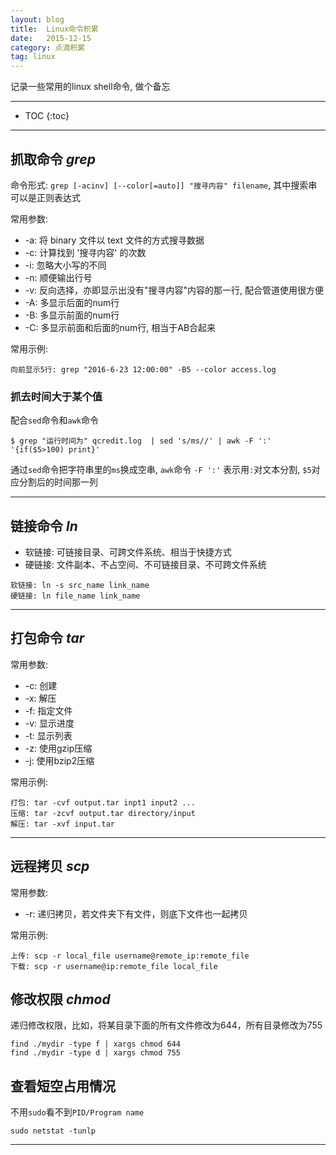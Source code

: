 ```yaml
---
layout: blog
title:  Linux命令积累
date:   2015-12-15
category: 点滴积累
tag: linux
---
```

记录一些常用的linux shell命令, 做个备忘




*****

* TOC
{:toc}

*****

## 抓取命令 *grep*

命令形式: `grep [-acinv] [--color[=auto]] "搜寻内容" filename`, 其中搜索串可以是正则表达式

常用参数:

* -a: 将 binary 文件以 text 文件的方式搜寻数据
* -c: 计算找到 '搜寻内容' 的次数
* -i: 忽略大小写的不同
* -n: 顺便输出行号
* -v: 反向选择，亦即显示出没有"搜寻内容"内容的那一行, 配合管道使用很方便
* -A: 多显示后面的num行
* -B: 多显示前面的num行
* -C: 多显示前面和后面的num行, 相当于AB合起来

常用示例:

~~~
向前显示5行: grep "2016-6-23 12:00:00" -B5 --color access.log
~~~

### 抓去时间大于某个值
配合`sed`命令和`awk`命令

~~~
$ grep "运行时间为" qcredit.log  | sed 's/ms//' | awk -F ':' '{if($5>100) print}'
~~~

通过`sed`命令把字符串里的`ms`换成空串, `awk`命令 `-F ':'` 表示用`:`对文本分割, `$5`对应分割后的时间那一列

*****

## 链接命令 *ln*
* 软链接: 可链接目录、可跨文件系统、相当于快捷方式
* 硬链接: 文件副本、不占空间、不可链接目录、不可跨文件系统

~~~
软链接: ln -s src_name link_name
硬链接: ln file_name link_name
~~~

*****

## 打包命令 *tar*
常用参数:

* -c: 创建
* -x: 解压
* -f: 指定文件
* -v: 显示进度
* -t: 显示列表
* -z: 使用gzip压缩
* -j: 使用bzip2压缩

常用示例:

~~~
打包: tar -cvf output.tar inpt1 input2 ...
压缩: tar -zcvf output.tar directory/input
解压: tar -xvf input.tar
~~~

*****

## 远程拷贝 *scp*
常用参数:

* -r: 递归拷贝，若文件夹下有文件，则底下文件也一起拷贝

常用示例:

~~~
上传: scp -r local_file username@remote_ip:remote_file
下载: scp -r username@ip:remote_file local_file
~~~

## 修改权限 *chmod*
递归修改权限，比如，将某目录下面的所有文件修改为644，所有目录修改为755

~~~
find ./mydir -type f | xargs chmod 644
find ./mydir -type d | xargs chmod 755
~~~

## 查看短空占用情况
不用`sudo`看不到`PID/Program name`

~~~
sudo netstat -tunlp
~~~


*****
